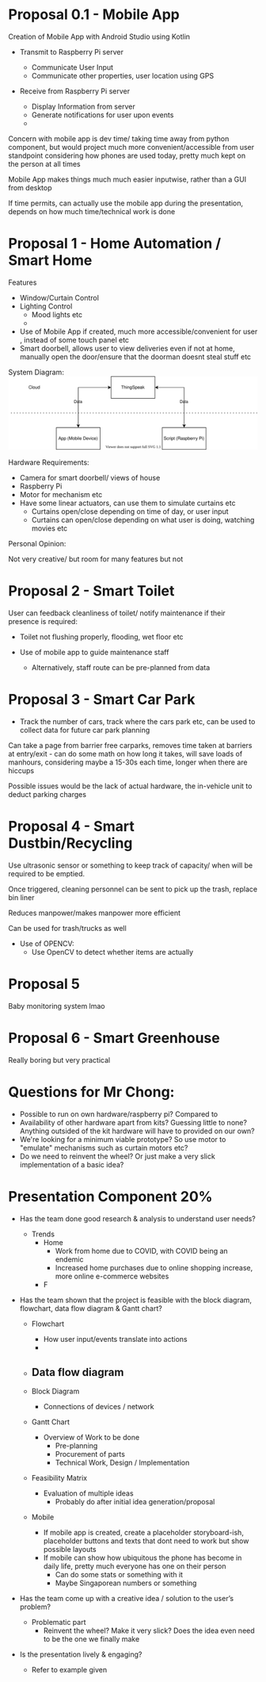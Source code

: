 # Proposal 0.1 - Mobile App

Creation of Mobile App with Android Studio using Kotlin
- Transmit to Raspberry Pi server
    - Communicate User Input
    - Communicate other properties, user location using GPS

- Receive from Raspberry Pi server
    - Display Information from server
    - Generate notifications for user upon events
    - 

Concern with mobile app is dev time/ taking time away from python component, but would project much more convenient/accessible from user standpoint considering how phones are used today, pretty much kept on the person at all times

Mobile App makes things much much easier inputwise, rather than a GUI from desktop

If time permits, can actually use the mobile app during the presentation, depends on how much time/technical work is done

# Proposal 1 - Home Automation / Smart Home

Features
- Window/Curtain Control
- Lighting Control
    - Mood lights etc
    - 
- Use of Mobile App if created, much more accessible/convenient for user , instead of some touch panel etc
- Smart doorbell, allows user to view deliveries even if not at home, manually open the door/ensure that the doorman doesnt steal stuff etc

System Diagram:
![SystemDiagram](/Images/SystemDiagramTestExport.svg)






Hardware Requirements:
- Camera for smart doorbell/ views of house
- Raspberry Pi
- Motor for mechanism etc
- Have some linear actuators, can use them to simulate curtains etc
    - Curtains open/close depending on time of day, or user input
    - Curtains can open/close depending on what user is doing, watching movies etc


Personal Opinion:

Not very creative/ but room for many features but not 







# Proposal 2 - Smart Toilet

User can feedback cleanliness of toilet/ notify maintenance if their presence is required:
- Toilet not flushing properly, flooding, wet floor etc




- Use of mobile app to guide maintenance staff
    - Alternatively, staff route can be pre-planned from data 

# Proposal 3 - Smart Car Park

- Track the number of cars, track where the cars park etc, can be used to collect data for future car park planning

Can take a page from barrier free carparks, removes time taken at barriers at entry/exit
    - can do some math on how long it takes, will save loads of manhours, considering maybe a 15-30s each time, longer when there are hiccups

Possible issues would be the lack of actual hardware, the in-vehicle unit to deduct parking charges

# Proposal 4 - Smart Dustbin/Recycling

Use ultrasonic sensor or something to keep track of capacity/ when will be required to be emptied. 

Once triggered, cleaning personnel can be sent to pick up the trash, replace bin liner

Reduces manpower/makes manpower more efficient

Can be used for trash/trucks as well

- Use of OPENCV:
    - Use OpenCV to detect whether items are actually 

# Proposal 5

Baby monitoring system lmao





# Proposal 6 - Smart Greenhouse

Really boring but very practical





# Questions for Mr Chong:
- Possible to run on own hardware/raspberry pi? Compared to
- Availability of other hardware apart from kits? Guessing little to none? Anything outsided of the kit hardware will have to provided on our own?
- We're looking for a minimum viable prototype? So use motor to "emulate" mechanisms such as curtain motors etc?
- Do we need to reinvent the wheel? Or just make a very slick implementation of a basic idea?



# Presentation Component 20%

- Has the team done good research & analysis to understand user needs?
    - Trends
        - Home 
            - Work from home due to COVID, with COVID being an endemic 
            - Increased home purchases due to online shopping increase, more online e-commerce websites
        - F

- Has the team shown that the project is feasible with the block diagram, flowchart, data flow diagram & Gantt chart?
    - Flowchart
        - How user input/events translate into actions
        - 

    - Data flow diagram
        - 

    - Block Diagram
        - Connections of devices / network

    - Gantt Chart
        - Overview of Work to be done
            - Pre-planning
            - Procurement of parts
            - Technical Work, Design / Implementation
            
    - Feasibility Matrix
        - Evaluation of multiple ideas
            - Probably do after initial idea generation/proposal

    - Mobile
        - If mobile app is created, create a placeholder storyboard-ish, placeholder buttons and texts that dont need to work but show possible layouts
        - If mobile can show how ubiquitous the phone has become in daily life, pretty much everyone has one on their person
            - Can do some stats or something with it
            - Maybe Singaporean numbers or something
            

- Has the team come up with a creative idea / solution to the user’s problem? 
    - Problematic part
        - Reinvent the wheel? Make it very slick? Does the idea even need to be the one we finally make

- Is the presentation lively & engaging?
    - Refer to example given 







